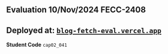 ## Evaluation 10/Nov/2024  FECC-2408

**Deployed at:** <a href="https://blog-fetch-eval.vercel.app/">`blog-fetch-eval.vercel.app`</a>
--
**Student Code** `cap02_041`